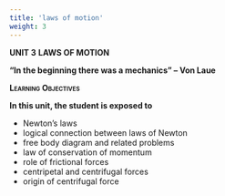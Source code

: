 ```yaml
---
title: 'laws of motion'
weight: 3
---
```


**UNIT 3**
**LAWS OF MOTION**


**“In the beginning there was a mechanics” – Von Laue**


**<span class="smallcaps">Learning Objectives</span>**

**In this unit, the student is exposed to**
- Newton’s laws
- logical connection between laws of Newton
- free body diagram and related problems
- law of conservation of momentum
- role of frictional forces
- centripetal and centrifugal forces
- origin of centrifugal force